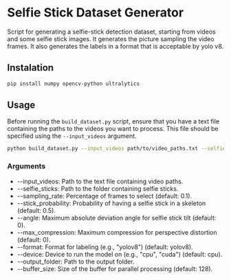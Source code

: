 # Selfie Stick Dataset Generator
Script for generating a selfie-stick detection dataset, starting from videos and some selfie stick images.
It generates the picture sampling the video frames.
It also generates the labels in a format that is acceptable by yolo v8.

## Instalation
```bash
pip install numpy opencv-python ultralytics
```

## Usage
Before running the `build_dataset.py` script, ensure that you have a text file containing the paths to the videos you want to process. This file should be specified using the `--input_videos` argument.

```bash
python build_dataset.py --input_videos path/to/video_paths.txt --selfie_sticks path/to/selfie_sticks --sampling_rate 0.1 --stick_probability 0.5 --angle 0 --max_compression 0 --format yolov8 --device cpu --output_folder path/to/output --buffer_size 128
```

### Arguments
- --input_videos: Path to the text file containing video paths.
- --selfie_sticks: Path to the folder containing selfie sticks.
- --sampling_rate: Percentage of frames to select (default: 0.1).
- --stick_probability: Probability of having a selfie stick in a skeleton (default: 0.5).
- --angle: Maximum absolute deviation angle for selfie stick tilt (default: 0).
- --max_compression: Maximum compression for perspective distortion (default: 0).
- --format: Format for labeling (e.g., "yolov8") (default: yolov8).
- --device: Device to run the model on (e.g., "cpu", "cuda") (default: cpu).
- --output_folder: Path to the output folder.
- --buffer_size: Size of the buffer for parallel processing (default: 128).
